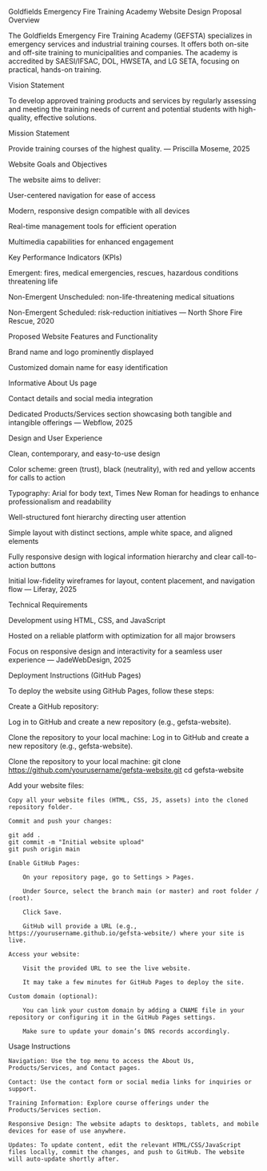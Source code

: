 Goldfields Emergency Fire Training Academy Website Design Proposal
Overview

The Goldfields Emergency Fire Training Academy (GEFSTA) specializes in emergency services and industrial training courses. It offers both on-site and off-site training to municipalities and companies. The academy is accredited by SAESI/IFSAC, DOL, HWSETA, and LG SETA, focusing on practical, hands-on training.

Vision Statement

To develop approved training products and services by regularly assessing and meeting the training needs of current and potential students with high-quality, effective solutions.

Mission Statement

Provide training courses of the highest quality.
— Priscilla Moseme, 2025

Website Goals and Objectives

The website aims to deliver:

User-centered navigation for ease of access

Modern, responsive design compatible with all devices

Real-time management tools for efficient operation

Multimedia capabilities for enhanced engagement

Key Performance Indicators (KPIs)

Emergent: fires, medical emergencies, rescues, hazardous conditions threatening life

Non-Emergent Unscheduled: non-life-threatening medical situations

Non-Emergent Scheduled: risk-reduction initiatives
— North Shore Fire Rescue, 2020

Proposed Website Features and Functionality

Brand name and logo prominently displayed

Customized domain name for easy identification

Informative About Us page

Contact details and social media integration

Dedicated Products/Services section showcasing both tangible and intangible offerings
— Webflow, 2025

Design and User Experience

Clean, contemporary, and easy-to-use design

Color scheme: green (trust), black (neutrality), with red and yellow accents for calls to action

Typography: Arial for body text, Times New Roman for headings to enhance professionalism and readability

Well-structured font hierarchy directing user attention

Simple layout with distinct sections, ample white space, and aligned elements

Fully responsive design with logical information hierarchy and clear call-to-action buttons

Initial low-fidelity wireframes for layout, content placement, and navigation flow
— Liferay, 2025

Technical Requirements

Development using HTML, CSS, and JavaScript

Hosted on a reliable platform with optimization for all major browsers

Focus on responsive design and interactivity for a seamless user experience
— JadeWebDesign, 2025
	

Deployment Instructions (GitHub Pages)

To deploy the website using GitHub Pages, follow these steps:

Create a GitHub repository:

Log in to GitHub and create a new repository (e.g., gefsta-website).

Clone the repository to your local machine:
Log in to GitHub and create a new repository (e.g., gefsta-website).

Clone the repository to your local machine:
git clone https://github.com/yourusername/gefsta-website.git
cd gefsta-website

Add your website files:

    Copy all your website files (HTML, CSS, JS, assets) into the cloned repository folder.

    Commit and push your changes:

    git add .
    git commit -m "Initial website upload"
    git push origin main

    Enable GitHub Pages:

        On your repository page, go to Settings > Pages.

        Under Source, select the branch main (or master) and root folder / (root).

        Click Save.

        GitHub will provide a URL (e.g., https://yourusername.github.io/gefsta-website/) where your site is live.

    Access your website:

        Visit the provided URL to see the live website.

        It may take a few minutes for GitHub Pages to deploy the site.

    Custom domain (optional):

        You can link your custom domain by adding a CNAME file in your repository or configuring it in the GitHub Pages settings.

        Make sure to update your domain’s DNS records accordingly.

Usage Instructions

    Navigation: Use the top menu to access the About Us, Products/Services, and Contact pages.

    Contact: Use the contact form or social media links for inquiries or support.

    Training Information: Explore course offerings under the Products/Services section.

    Responsive Design: The website adapts to desktops, tablets, and mobile devices for ease of use anywhere.

    Updates: To update content, edit the relevant HTML/CSS/JavaScript files locally, commit the changes, and push to GitHub. The website will auto-update shortly after.
